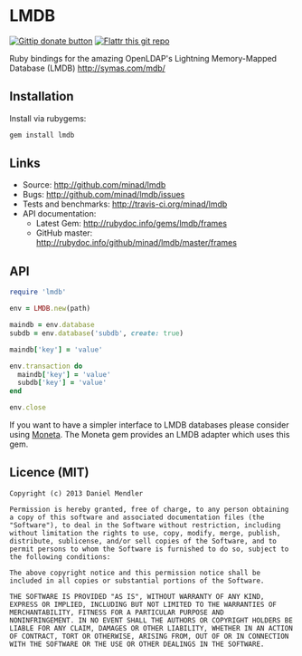 # LMDB

[![Gittip donate button](http://img.shields.io/gittip/bevry.png)](https://www.gittip.com/min4d/ "Donate weekly to this project using Gittip")
[![Flattr this git repo](http://api.flattr.com/button/flattr-badge-large.png)](https://flattr.com/submit/auto?user_id=min4d&url=https://github.com/minad/lmdb&title=LMDB&language=&tags=github&category=software)

Ruby bindings for the amazing OpenLDAP's Lightning Memory-Mapped Database (LMDB)
http://symas.com/mdb/

## Installation

Install via rubygems:

```ruby
gem install lmdb
```

## Links

* Source: <http://github.com/minad/lmdb>
* Bugs:   <http://github.com/minad/lmdb/issues>
* Tests and benchmarks: <http://travis-ci.org/minad/lmdb>
* API documentation:
    * Latest Gem: <http://rubydoc.info/gems/lmdb/frames>
    * GitHub master: <http://rubydoc.info/github/minad/lmdb/master/frames>

## API

```ruby
require 'lmdb'

env = LMDB.new(path)

maindb = env.database
subdb = env.database('subdb', create: true)

maindb['key'] = 'value'

env.transaction do
  maindb['key'] = 'value'
  subdb['key'] = 'value'
end

env.close
```

If you want to have a simpler interface to LMDB databases please consider using [Moneta](https://github.com/minad/moneta). The Moneta gem provides an LMDB adapter which uses this gem.

## Licence (MIT)

```
Copyright (c) 2013 Daniel Mendler

Permission is hereby granted, free of charge, to any person obtaining
a copy of this software and associated documentation files (the
"Software"), to deal in the Software without restriction, including
without limitation the rights to use, copy, modify, merge, publish,
distribute, sublicense, and/or sell copies of the Software, and to
permit persons to whom the Software is furnished to do so, subject to
the following conditions:

The above copyright notice and this permission notice shall be
included in all copies or substantial portions of the Software.

THE SOFTWARE IS PROVIDED "AS IS", WITHOUT WARRANTY OF ANY KIND,
EXPRESS OR IMPLIED, INCLUDING BUT NOT LIMITED TO THE WARRANTIES OF
MERCHANTABILITY, FITNESS FOR A PARTICULAR PURPOSE AND
NONINFRINGEMENT. IN NO EVENT SHALL THE AUTHORS OR COPYRIGHT HOLDERS BE
LIABLE FOR ANY CLAIM, DAMAGES OR OTHER LIABILITY, WHETHER IN AN ACTION
OF CONTRACT, TORT OR OTHERWISE, ARISING FROM, OUT OF OR IN CONNECTION
WITH THE SOFTWARE OR THE USE OR OTHER DEALINGS IN THE SOFTWARE.
```
